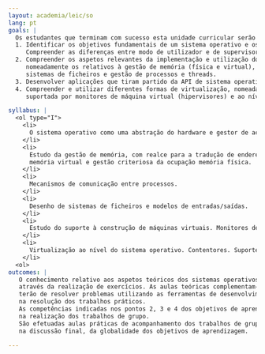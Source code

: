 ```yaml
---
layout: academia/leic/so
lang: pt
goals: |
  Os estudantes que terminam com sucesso esta unidade curricular serão capazes de: 
  1. Identificar os objetivos fundamentais de um sistema operativo e os componentes essenciais da sua arquitetura interna.
     Compreender as diferenças entre modo de utilizador e de supervisor e o conceito e implementação de system call.
  2. Compreender os aspetos relevantes da implementação e utilização dos principais conceitos dos sistemas operativos, 
     nomeadamente os relativos à gestão de memória (física e virtual), gestão de entradas/saídas, 
     sistemas de ficheiros e gestão de processos e threads.
  3. Desenvolver aplicações que tiram partido da API de sistema operativos tais como Linux.
  4. Compreender e utilizar diferentes formas de virtualização, nomeadamente a virtualização de sistema 
     suportada por monitores de máquina virtual (hipervisores) e ao nível do sistema operativo (contentores).

syllabus: |
  <ol type="I">
    <li>
      O sistema operativo como uma abstração do hardware e gestor de acesso a recursos.
    </li>
    <li>
      Estudo da gestão de memória, com realce para a tradução de endereços virtuais  em endereços físicos (paginação), 
      memória virtual e gestão criteriosa da ocupação memória física. 
    </li>
    <li>
      Mecanismos de comunicação entre processos.
    </li>
    <li>
      Desenho de sistemas de ficheiros e modelos de entradas/saídas.
    </li>
    <li>
      Estudo do suporte à construção de máquinas virtuais. Monitores de máquinas virtuais.
    </li>
    <li>
      Virtualização ao nível do sistema operativo. Contentores. Suporte de kernel para a construção e execução de contentores.   
    </li>
  <ol>
outcomes: |
   O conhecimento relativo aos aspetos teóricos dos sistemas operativos é obtido em aulas interativas e 
   através da realização de exercícios. As aulas teóricas complementam-se com aulas práticas em que os alunos 
   terão de resolver problemas utilizando as ferramentas de desenvolvimento que irão ser utilizados 
   na resolução dos trabalhos práticos. 
   As competências indicadas nos pontos 2, 3 e 4 dos objetivos de aprendizagem são desenvolvidas 
   na realização dos trabalhos de grupo.
   São efetuadas aulas práticas de acompanhamento dos trabalhos de grupo, que complementam a avaliação, 
   na discussão final, da globalidade dos objetivos de aprendizagem.
   
---
```

